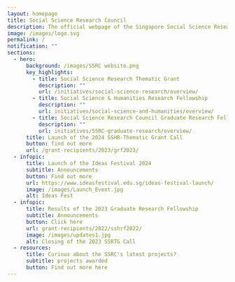 ```yaml
---
layout: homepage
title: Social Science Research Council
description: The official webpage of the Singapore Social Science Research Council (SSRC).
image: /images/logo.svg
permalink: /
notification: ""
sections:
  - hero:
      background: /images/SSRC website.png
      key_highlights:
        - title: Social Science Research Thematic Grant
          description: ""
          url: /initiatives/social-science-research/overview/
        - title: Social Science & Humanities Research Fellowship
          description: ""
          url: initiatives/social-science-and-humanities/overview/
        - title: Social Science Research Council Graduate Research Fellowship
          description: ""
          url: initiatives/SSRC-graduate-research/overview/
      title: Launch of the 2024 SSHR-Thematic Grant Call
      button: find out more
      url: /grant-recipients/2023/grf2023/
  - infopic:
      title: Launch of the Ideas Festival 2024
      subtitle: Announcements
      button: Find out more
      url: https://www.ideasfestival.edu.sg/ideas-festival-launch/
      image: /images/Launch_Event.jpg
      alt: Ideas Fest
  - infopic:
      title: Results of the 2023 Graduate Research Fellowship
      subtitle: Announcements
      button: Click here
      url: grant-recipients/2022/sshrf2022/
      image: /images/updates1.jpg
      alt: Closing of the 2023 SSRTG Call
  - resources:
      title: Curious about the SSRC's latest projects?
      subtitle: projects awarded
      button: Find out more here
---
```

